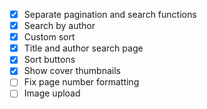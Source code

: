 - [x] Separate pagination and search functions
- [x] Search by author
- [x] Custom sort
- [x] Title and author search page
- [x] Sort buttons
- [x] Show cover thumbnails
- [ ] Fix page number formatting
- [ ] Image upload